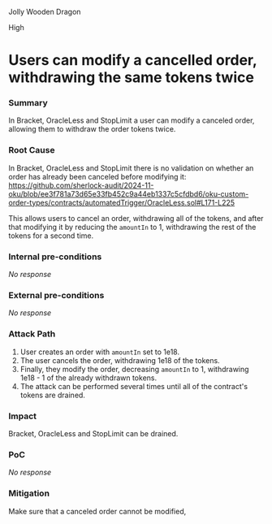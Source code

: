 Jolly Wooden Dragon

High

# Users can modify a cancelled order, withdrawing the same tokens twice

### Summary

In Bracket, OracleLess and StopLimit a user can modify a canceled order, allowing them to withdraw the order tokens twice.

### Root Cause

In Bracket, OracleLess and StopLimit there is no validation on whether an order has already been canceled before modifying it:
https://github.com/sherlock-audit/2024-11-oku/blob/ee3f781a73d65e33fb452c9a44eb1337c5cfdbd6/oku-custom-order-types/contracts/automatedTrigger/OracleLess.sol#L171-L225

This allows users to cancel an order, withdrawing all of the tokens, and after that modifying it by reducing the `amountIn` to 1, withdrawing the rest of the tokens for a second time.

### Internal pre-conditions

_No response_

### External pre-conditions

_No response_

### Attack Path

1. User creates an order with `amountIn` set to 1e18.
2. The user cancels the order, withdrawing 1e18 of the tokens.
3. Finally, they modify the order, decreasing `amountIn` to 1, withdrawing 1e18 - 1 of the already withdrawn tokens.
4. The attack can be performed several times until all of the contract's tokens are drained.

### Impact

Bracket, OracleLess and StopLimit can be drained.

### PoC

_No response_

### Mitigation

Make sure that a canceled order cannot be modified,